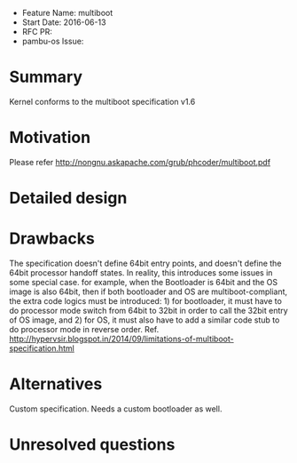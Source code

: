 - Feature Name: multiboot
- Start Date: 2016-06-13
- RFC PR:
- pambu-os Issue:

# Summary
[summary]: #summary

Kernel conforms to the multiboot specification v1.6

# Motivation
[motivation]: #motivation

Please refer http://nongnu.askapache.com/grub/phcoder/multiboot.pdf

# Detailed design
[design]: #detailed-design


# Drawbacks
[drawbacks]: #drawbacks

The specification doesn't define 64bit entry points, and doesn't define the 64bit processor handoff states. In reality, this introduces some issues in some special case. for example, when the Bootloader is 64bit and the OS image is also 64bit, then if both bootloader and OS are multiboot-compliant, the extra code logics must be introduced: 1) for bootloader, it must have to do processor mode switch from 64bit to 32bit in order to call the 32bit entry of OS image, and 2) for OS, it must also have to add a similar code stub to do processor mode in reverse order.
Ref. http://hypervsir.blogspot.in/2014/09/limitations-of-multiboot-specification.html

# Alternatives
[alternatives]: #alternatives

Custom specification. Needs a custom bootloader as well.

# Unresolved questions
[unresolved]: #unresolved-questions
